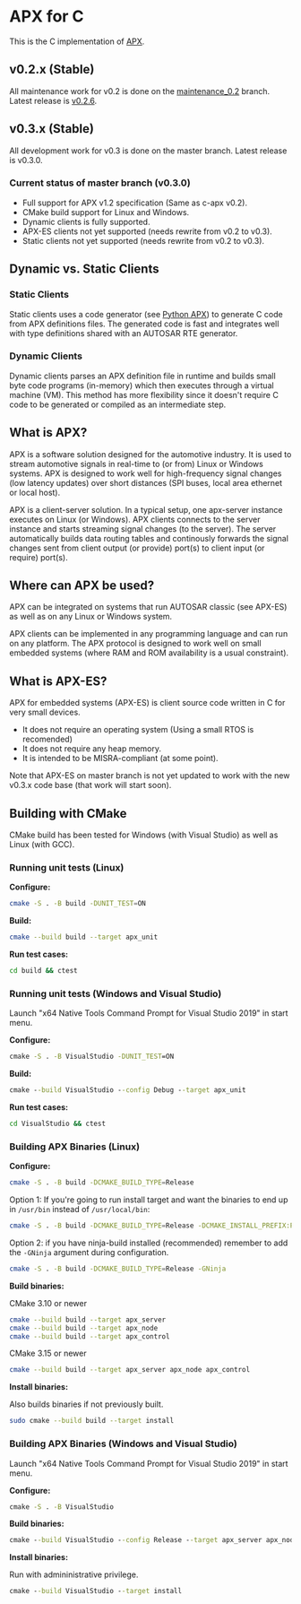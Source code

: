 # APX for C

This is the C implementation of [APX](https://github.com/cogu/apx-doc).

## v0.2.x (Stable)

All maintenance work for v0.2 is done on the [maintenance_0.2](https://github.com/cogu/c-apx/tree/maintenance_0.2) branch.
Latest release is [v0.2.6](https://github.com/cogu/c-apx/releases/tag/v0.2.6).

## v0.3.x (Stable)

All development work for v0.3 is done on the master branch. Latest release is v0.3.0.

### Current status of master branch (v0.3.0)

- Full support for APX v1.2 specification (Same as c-apx v0.2).
- CMake build support for Linux and Windows.
- Dynamic clients is fully supported.
- APX-ES clients not yet supported (needs rewrite from v0.2 to v0.3).
- Static clients not yet supported (needs rewrite from v0.2 to v0.3).

## Dynamic vs. Static Clients

### Static Clients

Static clients uses a code generator (see [Python APX](https://github.com/cogu/py-apx)) to generate C code from APX definitions files.
The generated code is fast and integrates well with type definitions shared with an AUTOSAR RTE generator.

### Dynamic Clients

Dynamic clients parses an APX definition file in runtime and builds small byte code programs (in-memory) which then executes through a virtual machine (VM). This method has more flexibility since it doesn't require C code to be generated or compiled as an intermediate step.

## What is APX?

APX is a software solution designed for the automotive industry. It is used to stream automotive signals in real-time
to (or from) Linux or Windows systems. APX is designed to work well for high-frequency signal changes (low latency updates) over short distances (SPI buses, local area ethernet or local host).

APX is a client-server solution. In a typical setup, one apx-server instance executes on Linux (or Windows).
APX clients connects to the server instance and starts streaming signal changes (to the server).
The server automatically builds data routing tables and continously forwards the signal changes
sent from client output (or provide) port(s) to client input (or require) port(s).

## Where can APX be used?

APX can be integrated on systems that run AUTOSAR classic (see APX-ES) as well as on any Linux or Windows system.

APX clients can be implemented in any programming language and can run on any platform. The APX protocol is designed to work well on small embedded systems (where RAM and ROM availability is a usual constraint).

## What is APX-ES?

APX for embedded systems (APX-ES) is client source code written in C for very small devices.

- It does not require an operating system (Using a small RTOS is recomended)
- It does not require any heap memory.
- It is intended to be MISRA-compliant (at some point).

Note that APX-ES on master branch is not yet updated to work with the new v0.3.x code base (that work will start soon).

## Building with CMake

CMake build has been tested for Windows (with Visual Studio) as well as Linux (with GCC).

### Running unit tests (Linux)

**Configure:**

```sh
cmake -S . -B build -DUNIT_TEST=ON
```

**Build:**

```sh
cmake --build build --target apx_unit
```

**Run test cases:**

```cmd
cd build && ctest
```

### Running unit tests (Windows and Visual Studio)

Launch "x64 Native Tools Command Prompt for Visual Studio 2019" in start menu.

**Configure:**

```cmd
cmake -S . -B VisualStudio -DUNIT_TEST=ON
```

**Build:**

```cmd
cmake --build VisualStudio --config Debug --target apx_unit
```

**Run test cases:**

```cmd
cd VisualStudio && ctest
```

### Building APX Binaries (Linux)

**Configure:**

```sh
cmake -S . -B build -DCMAKE_BUILD_TYPE=Release
```

Option 1: If you're going to run install target and want the binaries to end up in `/usr/bin` instead of `/usr/local/bin`:

```sh
cmake -S . -B build -DCMAKE_BUILD_TYPE=Release -DCMAKE_INSTALL_PREFIX:PATH=/usr
```

Option 2: if you have ninja-build installed (recommended) remember to add the `-GNinja` argument during configuration.

```sh
cmake -S . -B build -DCMAKE_BUILD_TYPE=Release -GNinja
```

**Build binaries:**

CMake 3.10 or newer

```sh
cmake --build build --target apx_server
cmake --build build --target apx_node
cmake --build build --target apx_control
```

CMake 3.15 or newer

```sh
cmake --build build --target apx_server apx_node apx_control
```

**Install binaries:**

Also builds binaries if not previously built.

```sh
sudo cmake --build build --target install
```

### Building APX Binaries (Windows and Visual Studio)

Launch "x64 Native Tools Command Prompt for Visual Studio 2019" in start menu.

**Configure:**

```cmd
cmake -S . -B VisualStudio
```

**Build binaries:**

```cmd
cmake --build VisualStudio --config Release --target apx_server apx_node apx_control
```

**Install binaries:**

Run with admininistrative privilege.

```cmd
cmake --build VisualStudio --target install
```
